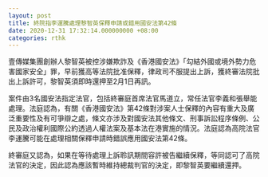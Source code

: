 ```yaml
---
layout: post
title: 終院指李運騰處理黎智英保釋申請或錯用國安法第42條
date: 2020-12-31 17:32:14.000000000 +08:00
categories: rthk
---
```


壹傳媒集團創辦人黎智英被控涉嫌欺詐及《香港國安法》「勾結外國或境外勢力危害國家安全」罪，早前獲高等法院批准保釋，律政司不服提出上訴，獲終審法院批出上訴許可，黎智英須即時還押至2月1日再訊。

案件由3名國安法指定法官，包括終審庭首席法官馬道立，常任法官李義和張舉能處理。法庭認為，有關《香港國安法》第42條對涉案人士保釋的內容有重大及廣泛重要性及有可爭辯之處，條文亦涉及對國安法其他條文、刑事訴訟程序條例、公民及政治權利國際公約透過人權法案及基本法在港實施的情況。法庭認為高院法官李運騰可能在處理相關保釋申請時錯誤應用國安法第42條。

終審庭又認為，如果在等待處理上訴聆訊期間容許被告繼續保釋，等同認可了高院法官的決定，因此認為應該暫時維持總裁判官的決定，即黎智英要繼續還押。
